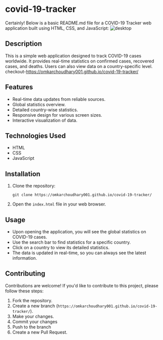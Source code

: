 # covid-19-tracker
Certainly! Below is a basic README.md file for a COVID-19 Tracker web application built using HTML, CSS, and JavaScript:
![desktop](https://github.com/omkarchoudhary001/covid-19-tracker/assets/109873576/d8061ca6-a56e-477d-8d91-65e3b915e2f3)
## Description
This is a simple web application designed to track COVID-19 cases worldwide. It provides real-time statistics on confirmed cases, recovered cases, and deaths. Users can also view data on a country-specific level.
checkout-https://omkarchoudhary001.github.io/covid-19-tracker/
## Features
- Real-time data updates from reliable sources.
- Global statistics overview.
- Detailed country-wise statistics.
- Responsive design for various screen sizes.
- Interactive visualization of data.

## Technologies Used
- HTML
- CSS
- JavaScript

## Installation
1. Clone the repository:
   ```
   git clone https://omkarchoudhary001.github.io/covid-19-tracker/
   ```
2. Open the `index.html` file in your web browser.

## Usage
- Upon opening the application, you will see the global statistics on COVID-19 cases.
- Use the search bar to find statistics for a specific country.
- Click on a country to view its detailed statistics.
- The data is updated in real-time, so you can always see the latest information.

## Contributing
Contributions are welcome! If you'd like to contribute to this project, please follow these steps:
1. Fork the repository.
2. Create a new branch (`https://omkarchoudhary001.github.io/covid-19-tracker/`).
3. Make your changes.
4. Commit your changes 
5. Push to the branch 
6. Create a new Pull Request.



